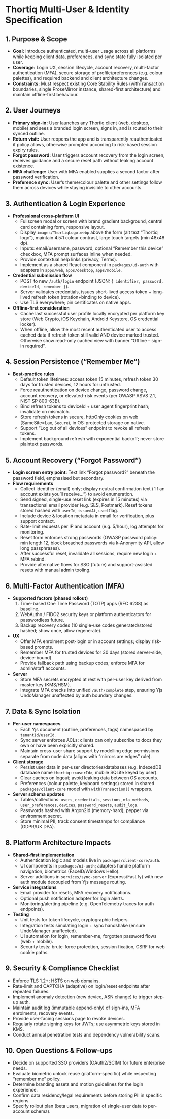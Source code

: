 # Thortiq Multi-User & Identity Specification

## 1. Purpose & Scope
- **Goal:** Introduce authenticated, multi-user usage across all platforms while keeping client data, preferences, and sync state fully isolated per user.
- **Coverage:** Login UX, session lifecycle, account recovery, multi-factor authentication (MFA), secure storage of profile/preferences (e.g. colour palettes), and required backend and client architecture changes.
- **Constraints:** Must respect existing Core Stability Rules (withTransaction boundaries, single ProseMirror instance, shared-first architecture) and maintain offline-first behaviour.

## 2. User Journeys
- **Primary sign-in:** User launches any Thortiq client (web, desktop, mobile) and sees a branded login screen, signs in, and is routed to their synced outline.
- **Return visit:** User reopens the app and is transparently reauthenticated if policy allows, otherwise prompted according to risk-based session expiry rules.
- **Forgot password:** User triggers account recovery from the login screen, receives guidance and a secure reset path without leaking account existence.
- **MFA challenge:** User with MFA enabled supplies a second factor after password verification.
- **Preference sync:** User’s theme/colour palette and other settings follow them across devices while staying invisible to other accounts.

## 3. Authentication & Login Experience
- **Professional cross-platform UI**
  - Fullscreen modal or screen with brand gradient background, central card containing form, responsive layout.
  - Display `images/ThortiqLogo.webp` above the form (alt text “Thortiq logo”), maintain 4.5:1 colour contrast, large touch targets (min 48x48 dp).
  - Inputs: email/username, password, optional “Remember this device” checkbox, MFA prompt surfaces inline when needed.
  - Provide contextual help links (privacy, Terms).
  - Implement as a shared React component in `packages/ui-auth` with adapters in `apps/web`, `apps/desktop`, `apps/mobile`.
- **Credential submission flow**
  - POST to new `/auth/login` endpoint (JSON: `{ identifier, password, deviceId, remember }`).
  - Server validates credentials, issues short-lived access token + long-lived refresh token (rotation+binding to device).
  - Use TLS everywhere; pin certificates on native apps.
- **Offline-first consideration**
  - Cache last successful user profile locally encrypted per platform key store (Web Crypto, iOS Keychain, Android Keystore, OS credential locker).
  - When offline, allow the most recent authenticated user to access cached data if refresh token still valid AND device marked trusted. Otherwise show read-only cached view with banner “Offline – sign-in required”.

## 4. Session Persistence (“Remember Me”)
- **Best-practice rules**
  - Default token lifetimes: access token 15 minutes, refresh token 30 days for trusted devices, 12 hours for untrusted.
  - Force reauthentication on device change, password change, account recovery, or elevated-risk events (per OWASP ASVS 2.1, NIST SP 800-63B).
  - Bind refresh tokens to deviceId + user agent fingerprint hash; invalidate on mismatch.
  - Store refresh tokens in secure, httpOnly cookies on web (SameSite=Lax, `Secure`), in OS-protected storage on native.
  - Support “Log out of all devices” endpoint to revoke all refresh tokens.
  - Implement background refresh with exponential backoff; never store plaintext passwords.

## 5. Account Recovery (“Forgot Password”)
- **Login screen entry point:** Text link “Forgot password?” beneath the password field, emphasised but secondary.
- **Flow requirements**
  - Collect identifier (email) only; display neutral confirmation text (“If an account exists you’ll receive…”) to avoid enumeration.
  - Send signed, single-use reset link (expires in 15 minutes) via transactional email provider (e.g. SES, Postmark). Reset tokens stored hashed with `userId`, `issuedAt`, `used` flag.
  - Include device & location metadata in email for verification, plus support contact.
  - Rate-limit requests per IP and account (e.g. 5/hour), log attempts for monitoring.
  - Reset form enforces strong passwords (OWASP password policy: min length 12, block breached passwords via k-Anonymity API, allow long passphrases).
  - After successful reset, invalidate all sessions, require new login + MFA rebind.
  - Provide alternative flows for SSO (future) and support-assisted resets with manual admin tooling.

## 6. Multi-Factor Authentication (MFA)
- **Supported factors (phased rollout)**
  1. Time-based One Time Password (TOTP) apps (RFC 6238) as baseline.
  2. WebAuthn / FIDO2 security keys or platform authenticators for passwordless future.
  3. Backup recovery codes (10 single-use codes generated/stored hashed; show once, allow regenerate).
- **UX**
  - Offer MFA enrolment post-login or in account settings; display risk-based prompts.
  - Remember MFA for trusted devices for 30 days (stored server-side, device-bound).
  - Provide fallback path using backup codes; enforce MFA for admin/staff accounts.
- **Server**
  - Store MFA secrets encrypted at rest with per-user key derived from master key (KMS/HSM).
  - Integrate MFA checks into unified `/auth/complete` step, ensuring Yjs UndoManager unaffected by auth boundary changes.

## 7. Data & Sync Isolation
- **Per-user namespaces**
  - Each Yjs document (outline, preferences, tags) namespaced by `tenantId/userId`.
  - Sync server enforces ACLs: clients can only subscribe to docs they own or have been explicitly shared.
  - Maintain cross-user share support by modelling edge permissions separate from node data (aligns with “mirrors are edges” rule).
- **Client storage**
  - Persist user data in per-user directories/databases (e.g. IndexedDB database name `thortiq::<userId>`, mobile SQLite keyed by user).
  - Clear caches on logout; avoid leaking data between OS accounts.
  - Preferences (colour palette, keyboard settings) stored in shared `packages/client-core` model with `withTransaction()` wrappers.
- **Server schema updates**
  - Tables/collections: `users`, `credentials`, `sessions`, `mfa_methods`, `user_preferences`, `devices`, `password_resets`, `audit_logs`.
  - Passwords hashed with Argon2id (memory-hard), pepper via environment secret.
  - Store minimal PII; track consent timestamps for compliance (GDPR/UK DPA).

## 8. Platform Architecture Impacts
- **Shared-first implementation**
  - Authentication logic and models live in `packages/client-core/auth`.
  - UI components in `packages/ui-auth`; adapters handle platform navigation, biometrics (FaceID/Windows Hello).
  - Server additions in `services/sync-server` (Express/Fastify) with new auth module decoupled from Yjs message routing.
- **Service integrations**
  - Email provider for resets, MFA recovery notifications.
  - Optional push notification adapter for login alerts.
  - Monitoring/alerting pipeline (e.g. OpenTelemetry traces for auth endpoints).
- **Testing**
  - Unit tests for token lifecycle, cryptographic helpers.
  - Integration tests simulating login + sync handshake (ensure UndoManager unaffected).
  - UI automation for login, remember-me, forgotten password flows (web + mobile).
  - Security tests: brute-force protection, session fixation, CSRF for web cookie paths.

## 9. Security & Compliance Checklist
- Enforce TLS 1.2+; HSTS on web domains.
- Rate-limit and CAPTCHA (adaptive) on login/reset endpoints after repeated failures.
- Implement anomaly detection (new device, ASN change) to trigger step-up auth.
- Maintain audit log (immutable append-only) of sign-ins, MFA enrolments, recovery events.
- Provide user-facing sessions page to revoke devices.
- Regularly rotate signing keys for JWTs; use asymmetric keys stored in KMS.
- Conduct annual penetration tests and dependency vulnerability scans.

## 10. Open Questions & Follow-ups
- Decide on supported SSO providers (OAuth2/SCIM) for future enterprise needs.
- Evaluate biometric unlock reuse (platform-specific) while respecting “remember me” policy.
- Determine branding assets and motion guidelines for the login experience.
- Confirm data residency/legal requirements before storing PII in specific regions.
- Specify rollout plan (beta users, migration of single-user data to per-account schema).

